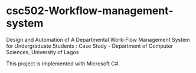 # csc502-Workflow-management-system

Design and Automation of A Departmental Work-Flow Management System for Undergraduate Students : Case Study - Department of Computer Sciences, University of Lagos

This project is implemented with Microsoft C#.

